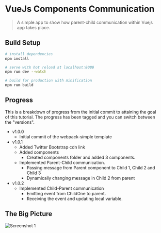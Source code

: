 # VueJs Components Communication

> A simple app to show how parent-child communication within Vuejs app takes place.

## Build Setup

``` bash
# install dependencies
npm install

# serve with hot reload at localhost:8080
npm run dev --watch

# build for production with minification
npm run build
```

## Progress
This is a breakdown of progress from the initial commit to attaining the goal of this tutorial. 
The progress has been tagged and you can switch between the "versions".

* v1.0.0
  - Initial commit of the webpack-simple template
 * v1.0.1
   - Added Twitter Bootstrap cdn link
   - Added components 
     - Created components folder and added 3 components.
   - Implemented Parent-Child communication. 
     - Passing message from Parent component to Child 1, Child 2 and Child 3
     - Dynamically changing message in Child 2 from parent
 * v1.0.2
    - Implemented Child-Parent communication
      - Emitting event from ChildOne to parent.
      - Receiving the event and updating local variable.

## The Big Picture
![Screenshot 1](https://github.com/lawrence615/component-communication/blob/master/big-picture.png)

